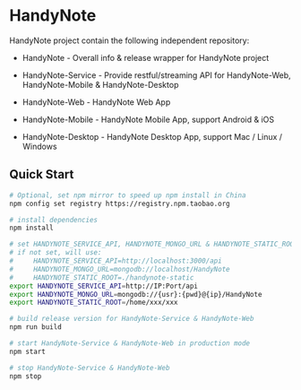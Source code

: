 # HandyNote

HandyNote project contain the following independent repository:

- HandyNote - Overall info & release wrapper for HandyNote project

- HandyNote-Service - Provide restful/streaming API for HandyNote-Web, HandyNote-Mobile & HandyNote-Desktop

- HandyNote-Web - HandyNote Web App

- HandyNote-Mobile - HandyNote Mobile App, support Android & iOS

- HandyNote-Desktop - HandyNote Desktop App, support Mac / Linux / Windows

## Quick Start

``` bash
# Optional, set npm mirror to speed up npm install in China
npm config set registry https://registry.npm.taobao.org

# install dependencies
npm install

# set HANDYNOTE_SERVICE_API, HANDYNOTE_MONGO_URL & HANDYNOTE_STATIC_ROOT
# if not set, will use:
#     HANDYNOTE_SERVICE_API=http://localhost:3000/api
#     HANDYNOTE_MONGO_URL=mongodb://localhost/HandyNote
#     HANDYNOTE_STATIC_ROOT=./handynote-static
export HANDYNOTE_SERVICE_API=http://IP:Port/api
export HANDYNOTE_MONGO_URL=mongodb://{usr}:{pwd}@{ip}/HandyNote
export HANDYNOTE_STATIC_ROOT=/home/xxx/xxx

# build release version for HandyNote-Service & HandyNote-Web
npm run build

# start HandyNote-Service & HandyNote-Web in production mode
npm start

# stop HandyNote-Service & HandyNote-Web
npm stop
```

